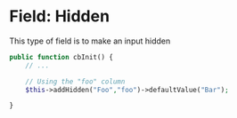 # Field: Hidden

This type of field is to make an input hidden

```php
public function cbInit() {
    // ...

    // Using the "foo" column
    $this->addHidden("Foo","foo")->defaultValue("Bar");

}
```